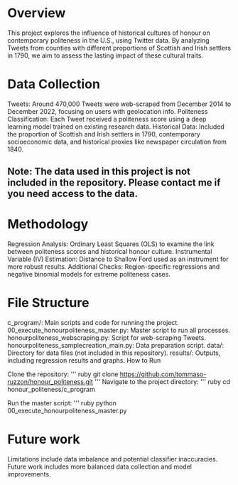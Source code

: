# Overview

This project explores the influence of historical cultures of honour on contemporary politeness in the U.S., using Twitter data. By analyzing Tweets from counties with different proportions of Scottish and Irish settlers in 1790, we aim to assess the lasting impact of these cultural traits.

# Data Collection

Tweets: Around 470,000 Tweets were web-scraped from December 2014 to December 2022, focusing on users with geolocation info.
Politeness Classification: Each Tweet received a politeness score using a deep learning model trained on existing research data.
Historical Data: Included the proportion of Scottish and Irish settlers in 1790, contemporary socioeconomic data, and historical proxies like newspaper circulation from 1840.

## Note: The data used in this project is not included in the repository. Please contact me if you need access to the data.

# Methodology

Regression Analysis: Ordinary Least Squares (OLS) to examine the link between politeness scores and historical honour culture.
Instrumental Variable (IV) Estimation: Distance to Shallow Ford used as an instrument for more robust results.
Additional Checks: Region-specific regressions and negative binomial models for extreme politeness cases.

# File Structure

c_program/: Main scripts and code for running the project.
00_execute_honourpoliteness_master.py: Master script to run all processes.
honourpoliteness_webscraping.py: Script for web-scraping Tweets.
honourpoliteness_samplecreation_main.py: Data preparation script.
data/: Directory for data files (not included in this repository).
results/: Outputs, including regression results and graphs.
How to Run

Clone the repository:
''' ruby
git clone https://github.com/tommaso-ruzzon/honour_politeness.git
'''
Navigate to the project directory:
''' ruby
cd honour_politeness/c_program

Run the master script:
''' ruby
python 00_execute_honourpoliteness_master.py

# Future work

Limitations include data imbalance and potential classifier inaccuracies.
Future work includes more balanced data collection and model improvements.
